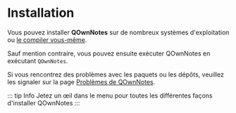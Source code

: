 # Installation

Vous pouvez installer **QOwnNotes** sur de nombreux systèmes d'exploitation ou [le compiler vous-même](building.md).

Sauf mention contraire, vous pouvez ensuite exécuter QOwnNotes en exécutant `QOwnNotes`.

Si vous rencontrez des problèmes avec les paquets ou les dépôts, veuillez les signaler sur la page [Problèmes de QOwnNotes](https://github.com/pbek/QOwnNotes/issues).

::: tip
Info
Jetez un œil dans le menu pour toutes les différentes façons d'installer QOwnNotes
:::
